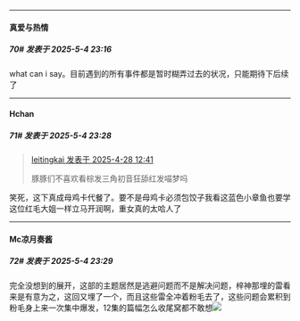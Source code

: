 ﻿
*****

####  真爱与热情  
##### 70#       发表于 2025-5-4 23:16

what can i say。目前遇到的所有事件都是暂时糊弄过去的状况，只能期待下后续了


*****

####  Hchan  
##### 71#       发表于 2025-5-4 23:28

<blockquote><a href="httphttps://stage1st.com/2b/forum.php?mod=redirect&amp;goto=findpost&amp;pid=67763061&amp;ptid=2198136" target="_blank">leitingkai 发表于 2025-4-28 12:41</a>

豚豚们不喜欢看棕发三角初音狂舔红发喵梦吗</blockquote>
笑死，这下真成母鸡卡代餐了。要不是母鸡卡必须包饺子我看这蓝色小章鱼也要学这位红毛大姐一样立马开润啊，重女真的太哈人了

*****

####  Mc凉月奏酱  
##### 72#       发表于 2025-5-4 23:29

完全没想到的展开，这部的主题居然是逃避问题而不是解决问题，梓神那埋的雷看来是有意为之，这回又埋了一个，而且这些雷全冲着粉毛去了，这些问题会累积到粉毛身上来一次集中爆发，12集的篇幅怎么收尾窝都不敢想<img src="https://static.stage1st.com/image/smiley/face2017/037.png" referrerpolicy="no-referrer">

